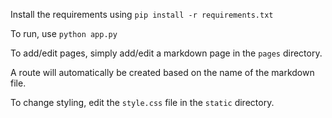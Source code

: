 Install the requirements using `pip install -r requirements.txt`

To run, use `python app.py`

To add/edit pages, simply add/edit a markdown page in the `pages` directory. 

A route will automatically be created based on the name of the markdown file.

To change styling, edit the `style.css` file in the `static` directory.

